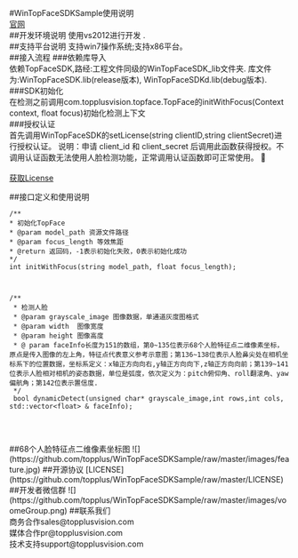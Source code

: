 #WinTopFaceSDKSample使用说明
<br>
[官网](http://www.voome.cn)
<br>
##开发环境说明
使用vs2012进行开发 .
<br>
##支持平台说明
支持win7操作系统;支持x86平台。
<br>
##接入流程
###依赖库导入
<br>
依赖TopFaceSDK,路经:工程文件同级的WinTopFaceSDK_lib文件夹. 库文件为:WinTopFaceSDK.lib(release版本), WinTopFaceSDKd.lib(debug版本).
<br>
###SDK初始化
<br>
在检测之前调用com.topplusvision.topface.TopFace的initWithFocus(Context context, float focus)初始化检测上下文
<br>
###授权认证
<br>
首先调用WinTopFaceSDK的setLicense(string clientID,string clientSecret)进行授权认证。
说明：申请 client_id 和 client_secret 后调用此函数获得授权。不调用认证函数无法使用人脸检测功能，正常调用认证函数即可正常使用。

<br>
<br>
[获取License](http://www.voome.cn/register/index.shtml)
<br>

##接口定义和使用说明
```
/** 
* 初始化TopFace 
* @param model_path 资源文件路径
* @param focus_length 等效焦距
* @return 返回码，-1表示初始化失败，0表示初始化成功
*/ 
int initWithFocus(string model_path, float focus_length);



/**
 * 检测人脸
 * @param grayscale_image 图像数据，单通道灰度图格式
 * @param width  图像宽度
 * @param height 图像高度
 * @ param faceInfo长度为151的数组，第0~135位表示68个人脸特征点二维像素坐标，原点是传入图像的左上角，特征点代表意义参考示意图；第136~138位表示人脸鼻尖处在相机坐标系下的位置数据，坐标系定义：x轴正方向向右,y轴正方向向下,z轴正方向向前；第139~141位表示人脸相对相机的姿态数据，单位是弧度，依次定义为：pitch俯仰角、roll翻滚角、yaw偏航角；第142位表示置信度.
 */
 bool dynamicDetect(unsigned char* grayscale_image,int rows,int cols, std::vector<float> & faceInfo);



```
<br>
##68个人脸特征点二维像素坐标图
![](https://github.com/topplus/WinTopFaceSDKSample/raw/master/images/feature.jpg)
##开源协议
[LICENSE](https://github.com/topplus/WinTopFaceSDKSample/raw/master/LICENSE)
##开发者微信群
![](https://github.com/topplus/WinTopFaceSDKSample/raw/master/images/voomeGroup.png)
##联系我们
<br>
商务合作sales@topplusvision.com
<br>
媒体合作pr@topplusvision.com
<br>
技术支持support@topplusvision.com